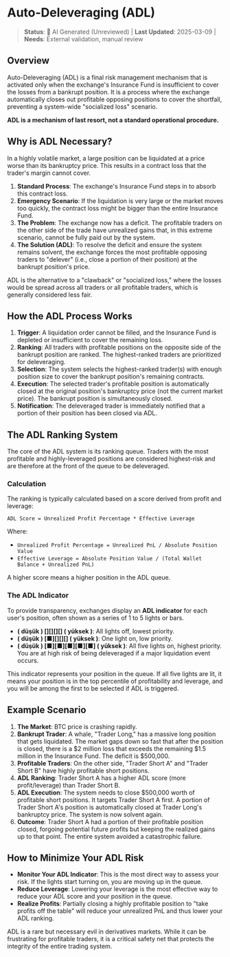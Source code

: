 # Auto-Deleveraging (ADL)

> **Status**: 🤖 AI Generated (Unreviewed) | **Last Updated**: 2025-03-09 | **Needs**: External validation, manual review

## Overview

Auto-Deleveraging (ADL) is a final risk management mechanism that is activated only when the exchange's Insurance Fund is insufficient to cover the losses from a bankrupt position. It is a process where the exchange automatically closes out profitable opposing positions to cover the shortfall, preventing a system-wide "socialized loss" scenario.

**ADL is a mechanism of last resort, not a standard operational procedure.**

## Why is ADL Necessary?

In a highly volatile market, a large position can be liquidated at a price worse than its bankruptcy price. This results in a contract loss that the trader's margin cannot cover.

1.  **Standard Process**: The exchange's Insurance Fund steps in to absorb this contract loss.
2.  **Emergency Scenario**: If the liquidation is very large or the market moves too quickly, the contract loss might be bigger than the entire Insurance Fund.
3.  **The Problem**: The exchange now has a deficit. The profitable traders on the other side of the trade have unrealized gains that, in this extreme scenario, cannot be fully paid out by the system.
4.  **The Solution (ADL)**: To resolve the deficit and ensure the system remains solvent, the exchange forces the most profitable opposing traders to "delever" (i.e., close a portion of their position) at the bankrupt position's price.

ADL is the alternative to a "clawback" or "socialized loss," where the losses would be spread across all traders or all profitable traders, which is generally considered less fair.

## How the ADL Process Works

1.  **Trigger**: A liquidation order cannot be filled, and the Insurance Fund is depleted or insufficient to cover the remaining loss.
2.  **Ranking**: All traders with profitable positions on the opposite side of the bankrupt position are ranked. The highest-ranked traders are prioritized for deleveraging.
3.  **Selection**: The system selects the highest-ranked trader(s) with enough position size to cover the bankrupt position's remaining contracts.
4.  **Execution**: The selected trader's profitable position is automatically closed at the original position's bankruptcy price (not the current market price). The bankrupt position is simultaneously closed.
5.  **Notification**: The deleveraged trader is immediately notified that a portion of their position has been closed via ADL.

## The ADL Ranking System

The core of the ADL system is its ranking queue. Traders with the most profitable and highly-leveraged positions are considered highest-risk and are therefore at the front of the queue to be deleveraged.

### Calculation
The ranking is typically calculated based on a score derived from profit and leverage:

`ADL Score = Unrealized Profit Percentage * Effective Leverage`

Where:
- `Unrealized Profit Percentage = Unrealized PnL / Absolute Position Value`
- `Effective Leverage = Absolute Position Value / (Total Wallet Balance + Unrealized PnL)`

A higher score means a higher position in the ADL queue.

### The ADL Indicator
To provide transparency, exchanges display an **ADL indicator** for each user's position, often shown as a series of 1 to 5 lights or bars.

- **(  düşük ) [][][][] ( yüksek )**: All lights off, lowest priority.
- **( düşük ) [■][][][] ( yüksek )**: One light on, low priority.
- **( düşük ) [■][■][■][■][■] ( yüksek )**: All five lights on, highest priority. You are at high risk of being deleveraged if a major liquidation event occurs.

This indicator represents your position in the queue. If all five lights are lit, it means your position is in the top percentile of profitability and leverage, and you will be among the first to be selected if ADL is triggered.

## Example Scenario

1.  **The Market**: BTC price is crashing rapidly.
2.  **Bankrupt Trader**: A whale, "Trader Long," has a massive long position that gets liquidated. The market gaps down so fast that after the position is closed, there is a $2 million loss that exceeds the remaining $1.5 million in the Insurance Fund. The deficit is $500,000.
3.  **Profitable Traders**: On the other side, "Trader Short A" and "Trader Short B" have highly profitable short positions.
4.  **ADL Ranking**: Trader Short A has a higher ADL score (more profit/leverage) than Trader Short B.
5.  **ADL Execution**: The system needs to close $500,000 worth of profitable short positions. It targets Trader Short A first. A portion of Trader Short A's position is automatically closed at Trader Long's bankruptcy price. The system is now solvent again.
6.  **Outcome**: Trader Short A had a portion of their profitable position closed, forgoing potential future profits but keeping the realized gains up to that point. The entire system avoided a catastrophic failure.

## How to Minimize Your ADL Risk

- **Monitor Your ADL Indicator**: This is the most direct way to assess your risk. If the lights start turning on, you are moving up in the queue.
- **Reduce Leverage**: Lowering your leverage is the most effective way to reduce your ADL score and your position in the queue.
- **Realize Profits**: Partially closing a highly profitable position to "take profits off the table" will reduce your unrealized PnL and thus lower your ADL ranking.

ADL is a rare but necessary evil in derivatives markets. While it can be frustrating for profitable traders, it is a critical safety net that protects the integrity of the entire trading system. 